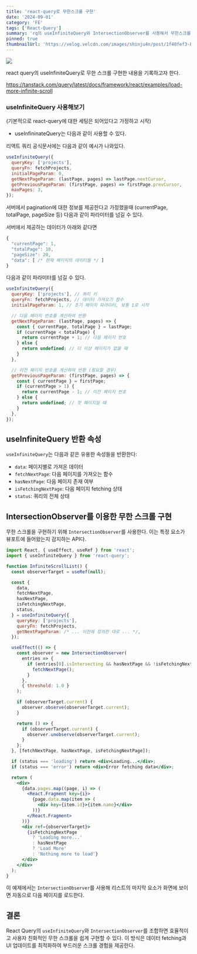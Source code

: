 ```yaml
---
title: 'react-query로 무한스크롤 구현'
date: '2024-09-01'
category: 'FE'
tags: ['React-Query']
summary: 'rq의 useInfiniteQuery와 IntersectionObserver를 사용해서 무한스크롤을 구현한 내용을 기록'
pinned: true
thumbnailUrl: 'https://velog.velcdn.com/images/shinju4n/post/1f40fef3-ba5d-4a24-bb39-01e5874f39a2/image.png'
---
```


![](https://velog.velcdn.com/images/shinju4n/post/1f40fef3-ba5d-4a24-bb39-01e5874f39a2/image.png)

react query의 useInfiniteQuery로 무한 스크롤 구현한 내용을 기록하고자 한다.

https://tanstack.com/query/latest/docs/framework/react/examples/load-more-infinite-scroll

### useInfiniteQuery 사용해보기

(기본적으로 react-query에 대한 세팅은 되어있다고 가정하고 시작)

- useInfininateQuery는 다음과 같이 사용할 수 있다.

리액트 쿼리 공식문서에는 다음과 같이 예시가 나와있다.

```jsx
useInfiniteQuery({
  queryKey: ['projects'],
  queryFn: fetchProjects,
  initialPageParam: 0,
  getNextPageParam: (lastPage, pages) => lastPage.nextCursor,
  getPreviousPageParam: (firstPage, pages) => firstPage.prevCursor,
  maxPages: 3,
});
```

서버에서 pagination에 대한 정보를 제공한다고 가정했을때 (currentPage, totalPage, pageSize 등) 다음과 같이 파라미터를 넘길 수 있다.

서버에서 제공하는 데이터가 아래와 같다면

```jsx
{
  "currentPage": 1,
  "totalPage": 10,
  "pageSize": 20,
  "data": [ /* 현재 페이지의 데이터들 */ ]
}
```

다음과 같이 파라미터를 넘길 수 있다.

```jsx
useInfiniteQuery({
  queryKey: ['projects'], // 쿼리 키
  queryFn: fetchProjects, // 데이터 가져오기 함수
  initialPageParam: 1, // 초기 페이지 파라미터, 보통 1로 시작

  // 다음 페이지 번호를 계산하여 반환
  getNextPageParam: (lastPage, pages) => {
    const { currentPage, totalPage } = lastPage;
    if (currentPage < totalPage) {
      return currentPage + 1; // 다음 페이지 번호
    } else {
      return undefined; // 더 이상 페이지가 없을 때
    }
  },

  // 이전 페이지 번호를 계산하여 반환 (필요할 경우)
  getPreviousPageParam: (firstPage, pages) => {
    const { currentPage } = firstPage;
    if (currentPage > 1) {
      return currentPage - 1; // 이전 페이지 번호
    } else {
      return undefined; // 첫 페이지일 때
    }
  },
});
```

## useInfiniteQuery 반환 속성

`useInfiniteQuery`는 다음과 같은 유용한 속성들을 반환한다:

- `data`: 페이지별로 가져온 데이터
- `fetchNextPage`: 다음 페이지를 가져오는 함수
- `hasNextPage`: 다음 페이지 존재 여부
- `isFetchingNextPage`: 다음 페이지 fetching 상태
- `status`: 쿼리의 전체 상태

## IntersectionObserver를 이용한 무한 스크롤 구현

무한 스크롤을 구현하기 위해 `IntersectionObserver`를 사용한다. 이는 특정 요소가 뷰포트에 들어왔는지 감지하는 API다.

```jsx
import React, { useEffect, useRef } from 'react';
import { useInfiniteQuery } from 'react-query';

function InfiniteScrollList() {
  const observerTarget = useRef(null);

  const {
    data,
    fetchNextPage,
    hasNextPage,
    isFetchingNextPage,
    status,
  } = useInfiniteQuery({
    queryKey: ['projects'],
    queryFn: fetchProjects,
    getNextPageParam: /* ... 이전에 정의한 대로 ... */,
  });

  useEffect(() => {
    const observer = new IntersectionObserver(
      entries => {
        if (entries[0].isIntersecting && hasNextPage && !isFetchingNextPage) {
          fetchNextPage();
        }
      },
      { threshold: 1.0 }
    );

    if (observerTarget.current) {
      observer.observe(observerTarget.current);
    }

    return () => {
      if (observerTarget.current) {
        observer.unobserve(observerTarget.current);
      }
    };
  }, [fetchNextPage, hasNextPage, isFetchingNextPage]);

  if (status === 'loading') return <div>Loading...</div>;
  if (status === 'error') return <div>Error fetching data</div>;

  return (
    <div>
      {data.pages.map((page, i) => (
        <React.Fragment key={i}>
          {page.data.map(item => (
            <div key={item.id}>{item.name}</div>
          ))}
        </React.Fragment>
      ))}
      <div ref={observerTarget}>
        {isFetchingNextPage
          ? 'Loading more...'
          : hasNextPage
          ? 'Load More'
          : 'Nothing more to load'}
      </div>
    </div>
  );
}

```

이 예제에서는 `IntersectionObserver`를 사용해 리스트의 마지막 요소가 화면에 보이면 자동으로 다음 페이지를 로드한다.

## 결론

React Query의 `useInfiniteQuery`와 `IntersectionObserver`를 조합하면 효율적이고 사용자 친화적인 무한 스크롤을 쉽게 구현할 수 있다. 이 방식은 데이터 fetching과 UI 업데이트를 최적화하여 부드러운 스크롤 경험을 제공한다.
